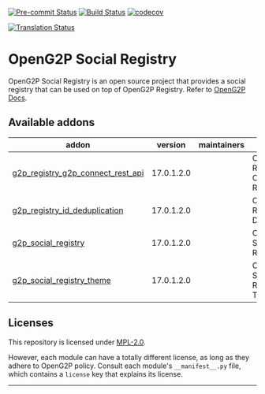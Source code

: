 
<!-- /!\ Non OCA Context : Set here the badge of your runbot / runboat instance. -->
[![Pre-commit Status](https://github.com/openg2p/openg2p-social-registry/actions/workflows/pre-commit.yml/badge.svg?branch=17.0-1.2)](https://github.com/openg2p/openg2p-social-registry/actions/workflows/pre-commit.yml?query=branch%3A17.0-1.2)
[![Build Status](https://github.com/openg2p/openg2p-social-registry/actions/workflows/test.yml/badge.svg?branch=17.0-1.2)](https://github.com/openg2p/openg2p-social-registry/actions/workflows/test.yml?query=branch%3A17.0-1.2)
[![codecov](https://codecov.io/gh/openg2p/openg2p-social-registry/branch/17.0-1.2/graph/badge.svg)](https://codecov.io/gh/openg2p/openg2p-social-registry)
<!-- /!\ Non OCA Context : Set here the badge of your translation instance. -->
[![Translation Status](https://translate.openspp.org/widgets/openg2p/-/svg-badge.svg)](https://translate.openspp.org/engage/openg2p/?utm_source=widget)

<!-- /!\ do not modify above this line -->

# OpenG2P Social Registry

OpenG2P Social Registry is an open source project that provides a social registry that can be used on top of OpenG2P Registry. Refer to [OpenG2P Docs](https://docs.openg2p.org/platform/modules/social-registry).

<!-- /!\ do not modify below this line -->

<!-- prettier-ignore-start -->

[//]: # (addons)

Available addons
----------------
addon | version | maintainers | summary
--- | --- | --- | ---
[g2p_registry_g2p_connect_rest_api](g2p_registry_g2p_connect_rest_api/) | 17.0.1.2.0 |  | OpenG2P Registry: G2P Connect REST API
[g2p_registry_id_deduplication](g2p_registry_id_deduplication/) | 17.0.1.2.0 |  | OpenG2P Registry ID Deduplication
[g2p_social_registry](g2p_social_registry/) | 17.0.1.2.0 |  | OpenG2P Social Registry
[g2p_social_registry_theme](g2p_social_registry_theme/) | 17.0.1.2.0 |  | OpenG2P Social Registry: Theme

[//]: # (end addons)

<!-- prettier-ignore-end -->

## Licenses

This repository is licensed under [MPL-2.0](LICENSE).

However, each module can have a totally different license, as long as they adhere to OpenG2P
policy. Consult each module's `__manifest__.py` file, which contains a `license` key
that explains its license.

----
<!-- /!\ Non OCA Context : Set here the full description of your organization. -->
